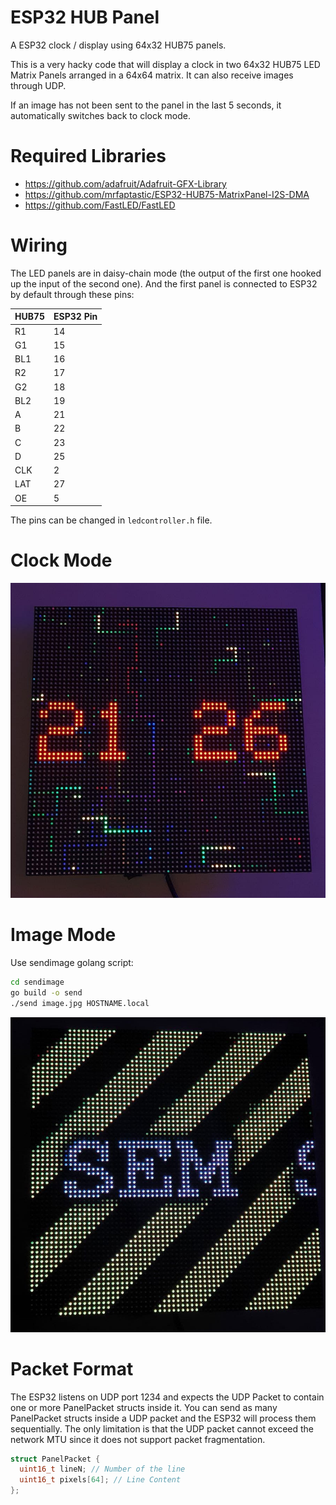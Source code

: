 # ESP32 HUB Panel
A ESP32 clock / display using 64x32 HUB75 panels.


This is a very hacky code that will display a clock in two 64x32 HUB75 LED Matrix Panels arranged in a 64x64 matrix. It can also receive images through UDP.

If an image has not been sent to the panel in the last 5 seconds, it automatically switches back to clock mode.

# Required Libraries

* https://github.com/adafruit/Adafruit-GFX-Library
* https://github.com/mrfaptastic/ESP32-HUB75-MatrixPanel-I2S-DMA
* https://github.com/FastLED/FastLED

# Wiring

The LED panels are in daisy-chain mode (the output of the first one hooked up the input of the second one). And the first panel is connected to ESP32 by default through these pins:

|HUB75|ESP32 Pin|
|-|-|
|R1  | 14 |
|G1  | 15 |
|BL1 | 16 |
|R2  | 17 |
|G2  | 18 |
|BL2 | 19 |
|A   | 21 |
|B   | 22 |
|C   | 23 |
|D   | 25 |
|CLK |  2 |
|LAT | 27 |
|OE  |  5 |


The pins can be changed in `ledcontroller.h` file.

# Clock Mode

![Clock Mode](clock.jpg)

# Image Mode

Use sendimage golang script:

```bash
cd sendimage
go build -o send
./send image.jpg HOSTNAME.local
```

![Image Mode](sendimage.jpg)


# Packet Format

The ESP32 listens on UDP port 1234 and expects the UDP Packet to contain one or more PanelPacket structs inside it. You can send as many PanelPacket structs inside a UDP packet and the ESP32 will process them sequentially. The only limitation is that the UDP packet cannot exceed the network MTU since it does not support packet fragmentation.

```c
struct PanelPacket {
  uint16_t lineN; // Number of the line
  uint16_t pixels[64]; // Line Content
};
```
